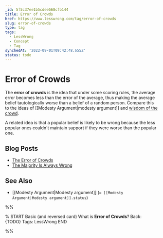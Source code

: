 ```yaml
---
_id: 5f5c37ee1b5cdee568cfb144
title: Error of Crowds
href: https://www.lesswrong.com/tag/error-of-crowds
slug: error-of-crowds
type: tag
tags:
  - LessWrong
  - Concept
  - Tag
synchedAt: '2022-09-01T09:42:48.655Z'
status: todo
---
```


# Error of Crowds

The **error of crowds** is the idea that under some scoring rules, the average error becomes less than the error of the average, thus making the average belief tautologically worse than a belief of a random person. Compare this to the ideas of [[Modesty Argument|modesty argument]] and [wisdom of the crowd](https://www.lesswrong.com/tag/wisdom-of-the-crowd).

A related idea is that a popular belief is likely to be wrong because the less popular ones couldn't maintain support if they were worse than the popular one.

## Blog Posts

- [The Error of Crowds](http://lesswrong.com/lw/hc/the_error_of_crowds/)
- [The Majority Is Always Wrong](http://lesswrong.com/lw/hd/the_majority_is_always_wrong/)

## See Also

- [[Modesty Argument|Modesty argument]] (`= [[Modesty Argument|Modesty argument]].status`)


%%

% START
Basic (and reversed card)
What is **Error of Crowds**?
Back: {TODO}
Tags: LessWrong
END

%%
	
